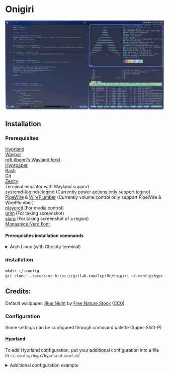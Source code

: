 # Onigiri

![Preview](preview.png)

## Installation

### Prerequisites

[Hyprland](https://hyprland.org/)\
[Waybar](https://github.com/Alexays/Waybar/)\
[rofi (lbonn's Wayland fork)](https://github.com/lbonn/rofi)\
[Hyprpaper](https://github.com/hyprwm/hyprpaper)\
[Bash](https://www.gnu.org/software/bash/)\
[Git](https://git-scm.com/)\
[Zenity](https://gitlab.gnome.org/GNOME/zenity) \
Terminal emulator with Wayland support \
systemd-logind/elogind (Currently power actions only support logind) \
[PipeWire](https://pipewire.org/) & [WirePlumber](https://pipewire.pages.freedesktop.org/wireplumber/) (Currently volume control only support PipeWire & WirePlumber) \
[playerctl](https://github.com/altdesktop/playerctl) (For media control) \
[grim](https://gitlab.freedesktop.org/emersion/grim) (For taking screenshot) \
[slurp](https://github.com/emersion/slurp) (For taking screenshot of a region) \
[Monaspice Nerd Font](https://www.nerdfonts.com/)

#### Prerequisites installation commands
<details><summary>Arch Linux (with Ghostty terminal)</summary>

  ``` 
  # pacman -S hyprland waybar rofi-wayland hyprpaper git zenity ghostty pipewire wireplumber playerctl grim slurp otf-monaspace-nerd
```

</details>

### Installation
```
mkdir ~/.config
git clone --recursive https://gitlab.com/lepz0r/onigiri ~/.config/hypr
```

## Credits:
Default wallpaper: [Blue Night](https://stocksnap.io/photo/blue-night-DBUU6N5YUY) by [Free Nature Stock](https://stocksnap.io/author/freenaturestock) ([CC0](https://creativecommons.org/publicdomain/zero/1.0/))

### Configuration
Some settings can be configured through command palette (Super-Shift-P)
#### Hyprland
To add Hyprland configuration, put your additional configuration into a file in `~/.config/hypr/hyprland.conf.d/` 
<details><summary>Additional configuration example</summary>

```
# Change default terminal, by default use sensible-terminal script bundled with this dotfiles.
$terminal = alacritty

# Disable hardware cursors for NVIDIA GPU
cursor {
  no_hardware_cursors=false 
}

# Change cursor name & size 
$cursorName = catppuccin-macchiato-light-cursors
$cursorSize = 24
```

</details>
